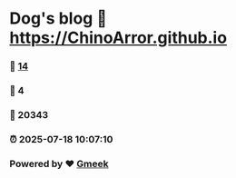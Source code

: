 # Dog's blog :link: https://ChinoArror.github.io 
### :page_facing_up: [14](https://ChinoArror.github.io/tag.html) 
### :speech_balloon: 4 
### :hibiscus: 20343 
### :alarm_clock: 2025-07-18 10:07:10 
### Powered by :heart: [Gmeek](https://github.com/Meekdai/Gmeek)

